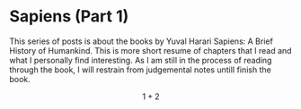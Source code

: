 # Sapiens (Part 1)

This series of posts is about the books by Yuval Harari Sapiens: A Brief History of Humankind. This is more short resume of chapters that I read and what I personally find interesting. As I am still in the process of reading through the book, I will restrain from judgemental notes untilI finish the book. 

$$ 1+ 2 $$

